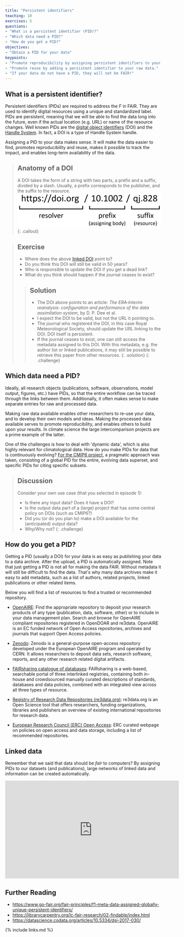 ```yaml
---
title: "Persistent identifiers"
teaching: 10
exercises: 5
questions:
- "What is a persistent identifier (PID)?"
- "Which data need a PID?"
- "How do you get a PID?"
objectives:
- "Obtain a PID for your data"
keypoints:
- "Promote reproducibility by assigning persistent identifiers to your processed data."
- "Promote reuse by adding a persistent identifier to your raw data."
- "If your data do not have a PID, they will not be FAIR!"
---
```


What is a persistent identifier?
--------------------------------

Persistent identifiers (PIDs) are required to address the *F* in FAIR. They are used to identify digital resources using a unique and standardized label. PIDs are persistent, meaning that we will be able to find the data long into the future, even if the actual location (e.g. URL) or name of the resource changes. Well known PIDs are the [digital object identifiers](https://en.wikipedia.org/wiki/Digital_object_identifier) (DOI) and the [Handle System](https://en.wikipedia.org/wiki/Handle_System). In fact, a DOI is a type of Handle System handle.

Assigning a PID to your data makes sense. It will make the data easier to find, promotes reproducibility and reuse, makes it possible to track the impact, and enables long-term availability of the data.

> ## Anatomy of a DOI
> A DOI takes the form of a string with two parts, a prefix and a suffix, divided by a slash. Usually, a prefix corresponds to the publisher, and the suffix to the resource.
> ![Anatomy of a DOI](../fig/doi_anatomy.png)
{: .callout}

> ## Exercise
> - Where does the above [linked DOI](https://doi.org/10.1002/qj.828) point to?
> - Do you think this DOI will still be valid in 50 years?
> - Who is responsible to update the DOI if you get a dead link?
> - What do you think should happen if the journal ceases to exist?
>
>> ## Solution
>> - The DOI above points to an article: *The ERA‐Interim reanalysis: configuration and performance of the data assimilation system*, by D. P. Dee et al.
>> - I expect the DOI to be valid, but not the URL it pointing to.
>> - The journal who registered the DOI, in this case Royal Meteorological Society, should update the URL linking to the DOI. DOI itself is persistent.
>> - If the journal ceases to exist, one can still access the metadata assigned to this DOI. With this metadata, e.g. the author list or linked publications, it may still be possible to retrieve this paper from other resources.
> {: .solution}
{: .challenge}

Which data need a PID?
----------------------

Ideally, all research objects (publications, software, observations, model output, figures, etc.) have PIDs, so that the entire workflow can be traced through the links between them. Additionally, it often makes sense to make separate entries for raw and processed data.

Making raw data available enables other researchers to re-use your data, and to develop their own models and ideas. Making the processed data available serves to promote reproducibility, and enables others to build upon your results. In climate science the large intercomparison projects are a prime example of the latter.

One of the challenges is how to deal with 'dynamic data', which is also highly relevant for climatological data. How do you make PIDs for data that is continuously evolving? [For the CMIP6 project](https://datascience.codata.org/articles/10.5334/dsj-2017-030/), a pragmatic approach was taken, consisting of a global PID for the entire, evolving data superset, and specific PIDs for citing specific subsets.

> ## Discussion
> Consider your own use case (that you selected in episode 1):
> - Is there any input data? Does it have a DOI?
> - Is the output data part of a (large) project that has some central policy on DOIs (such as CMIP6?)
> - Did you (or do you plan to) make a DOI available for the (anticipated) output data?
> - Why/Why not?
{: .challenge}

How do you get a PID?
---------------------

Getting a PID (usually a DOI) for your data is as easy as publishing your data to a data archive. After the upload, a PID is automatically assigned. Note that just getting a PID is not all for making the data FAIR. Without metadata it will still be difficult to find the data. That's why many data archives make it easy to add metadata, such as a list of authors, related projects, linked publications or other related items.

Below you will find a list of resources to find a trusted or recommended repository.

- [OpenAIRE](https://explore.openaire.eu/participate/deposit/learn-how):
Find the appropriate repository to deposit your research products of any type (publication, data, software, other) or to include in your data management plan. Search and browse for OpenAIRE compliant repositories registered in OpenDOAR and re3data. OpenAIRE is an EC funded network of Open Access repositories, archives and journals that support Open Access policies.

- [Zenodo](https://zenodo.org):
Zenodo is a general-purpose open-access repository developed under the European OpenAIRE program and operated by CERN. It allows researchers to deposit data sets, research software, reports, and any other research related digital artifacts.

- [FAIRsharing catalogue of databases](https://fairsharing.org/databases/):
FAIRsharing is a web-based, searchable portal of three interlinked registries, containing both in-house and crowdsourced manually curated descriptions of standards, databases and data policies, combined with an integrated view across all three types of resource.

- [Registry of Research Data Repositories (re3data.org)](https://www.re3data.org/):
re3data.org is an Open Science tool that offers researchers, funding organizations, libraries and publishers an overview of existing international repositories for research data.

- [European Research Council (ERC) Open Access](https://erc.europa.eu/funding-and-grants/managing-project/open-access):
ERC curated webpage on policies on open access and data storage, including a list of recommended repositories.

Linked data
-----------

Remember that we said that data should be *fair* to computers? By assigning PIDs to our datasets (and publications), large networks of linked data and information can be created automatically.

<iframe width="560" height="315" src="https://www.youtube-nocookie.com/embed/9G4EMJCwCw4?start=45" frameborder="0" allow="accelerometer; autoplay; clipboard-write; encrypted-media; gyroscope; picture-in-picture" allowfullscreen></iframe>


## Further Reading
- <https://www.go-fair.org/fair-principles/f1-meta-data-assigned-globally-unique-persistent-identifiers/>
- <https://librarycarpentry.org/lc-fair-research/02-findable/index.html>
- <https://datascience.codata.org/articles/10.5334/dsj-2017-030/>


{% include links.md %}
